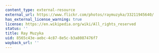 ```yaml
---
content_type: external-resource
external_url: https://www.flickr.com/photos/raymuzyka/33211945640/
has_external_license_warning: true
license: https://en.wikipedia.org/wiki/All_rights_reserved
status: ''
title: Ray Muzyka
uid: 8565c43e-aebc-4c87-8e5c-b3a8087476f7
wayback_url: ''
---
```

